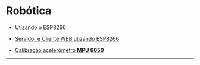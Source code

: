 # Robótica

* [Utizando o ESP8266](Documentos/ESP8266.pdf "Dados técnicos básicos para uso do ESP8266")

* [Servidor e Cliente WEB utizando ESP8266](ESP8266/Arduino%20IDE/WEB "Configuração e utilização WEB ESP8266 Arduino IDE")

* [Calibração acelerômetro **MPU 6050**](ESP8266/Arduino%20IDE/WEB "Caçibração e utilização **MPU6050** Arduino IDE")

------

    
